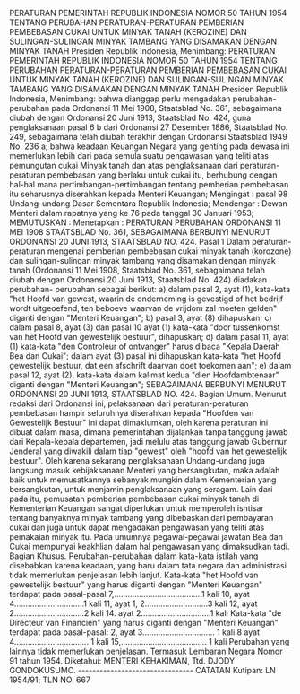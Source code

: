  PERATURAN PEMERINTAH REPUBLIK INDONESIA NOMOR 50 TAHUN 1954 TENTANG PERUBAHAN PERATURAN-PERATURAN PEMBERIAN PEMBEBASAN CUKAI UNTUK MINYAK TANAH (KEROZINE) DAN SULINGAN-SULINGAN MINYAK TAMBANG YANG DISAMAKAN DENGAN MINYAK TANAH Presiden Republik Indonesia, Menimbang: PERATURAN PEMERINTAH REPUBLIK INDONESIA NOMOR 50 TAHUN 1954 TENTANG PERUBAHAN PERATURAN-PERATURAN PEMBERIAN PEMBEBASAN CUKAI UNTUK MINYAK TANAH (KEROZINE) DAN SULINGAN-SULINGAN MINYAK TAMBANG YANG DISAMAKAN DENGAN MINYAK TANAH Presiden Republik Indonesia, Menimbang: bahwa dianggap perlu mengadakan perubahan- perubahan pada Ordonansi 11 Mei 1908, Staatsblad No. 361, sebagaimana diubah dengan Ordonansi 20 Juni 1913, Staatsblad No. 424, guna penglaksanaan pasal 6 b dari Ordonansi 27 Desember 1886, Staatsblad No. 249, sebagaimana telah diubah terakhir dengan Ordonansi Staatsblad 1949 No. 236 a; bahwa keadaan Keuangan Negara yang genting pada dewasa ini memerlukan lebih dari pada semula suatu pengawasan yang teliti atas pemungutan cukai Minyak tanah dan atas penglaksanaan dari peraturan-peraturan pembebasan yang berlaku untuk cukai itu, berhubung dengan hal-hal mana pertimbangan-pertimbangan tentang pemberian pembebasan itu seharusnya diserahkan kepada Menteri Keuangan;
Mengingat :
 pasal 98 Undang-undang Dasar Sementara Republik Indonesia; Mendengar : Dewan Menteri dalam rapatnya yang ke 76 pada tanggal 30 Januari 1953;
MEMUTUSKAN :
 Menetapkan : PERATURAN PERUBAHAN ORDONANSI 11 MEI 1908 STAATSBLAD No. 361, SEBAGAIMANA BERBUNYI MENURUT ORDONANSI 20 JUNI 1913, STAATSBLAD NO. 424. Pasal 1 Dalam peraturan-peraturan mengenai pemberian pembebasan cukai minyak tanah (korozone) dan sulingan-sulingan minyak tambang yang disamakan dengan minyak tanah (Ordonansi 11 Mei 1908, Staatsblad No. 361, sebagaimana telah diubah dengan Ordonansi 20 Juni 1913, Staatsblad No. 424) diadakan perubahan- perubahan sebagai berikut: a) dalam pasal 2, ayat (1), kata-kata "het Hoofd van gewest, waarin de onderneming is gevestigd of het bedrijf wordt uitgeoefend, ten beboeve waarvan de vrijdom zal moeten gelden" diganti dengan "Menteri Keuangan"; b) pasal 3, ayat (8) dihapuskan; c) dalam pasal 8, ayat (3) dan pasal 10 ayat (1) kata-kata "door tussenkomst van het Hoofd van gewestelijk bestuur", dihapuskan; d) dalam pasal 11, ayat (1) kata-kata "den Controleur of ontvanger" harus dibaca "Kepala Daerah Bea dan Cukai"; dalam ayat (3) pasal ini dihapuskan kata-kata "het Hoofd gewestelijk bestuur, dat een afschrift daarvan doet toekomen aan"; e) dalam pasal 12, ayat (2), kata-kata dalam kalimat kedua "dien Hoofdambtenaar" diganti dengan "Menteri Keuangan"; SEBAGAIMANA BERBUNYI MENURUT ORDONANSI 20 JUNI 1913, STAATSBLAD NO. 424. Bagian Umum. Menurut redaksi dari Ordonansi ini, pelaksanaan dari peraturan-peraturan pembebasan hampir seluruhnya diserahkan kepada "Hoofden van Gewestelijk Bestuur" Ini dapat dimaklumkan, oleh karena peraturan ini dibuat dalam masa, dimana pemerintahan dijalankan tanpa tanggung jawab dari Kepala-kepala departemen, jadi melulu atas tanggung jawab Gubernur Jenderal yang diwakili dalam tiap "gewest" oleh "hoofd van het gewestelijk bestuur". Oleh karena sekarang penglaksanaan Undang-undang juga langsung masuk kebijaksanaan Menteri yang bersangkutan, maka adalah baik untuk memusatkannya sebanyak mungkin dalam Kementerian yang bersangkutan, untuk menjamin penglaksanaan yang seragam. Lain dari pada itu, pemusatan pemberian pembebasan cukai minyak tanah di Kementerian Keuangan sangat diperlukan untuk memperoleh ishtisar tentang banyaknya minyak tambang yang dibebaskan dari pembayaran cukai dan juga untuk dapat mengadakan pengawasan yang teliti atas pemakaian minyak itu. Pada umumnya pegawai-pegawai jawatan Bea dan Cukai mempunyai keakhlian dalam hal pengawasan yang dimaksudkan tadi. Bagian Khusus. Perubahan-perubahan dalam kata-kata istilah yang disebabkan karena keadaan, yang baru dalam tata negara dan administrasi tidak memerlukan penjelasan lebih lanjut. Kata-kata "het Hoofd van gewestelijk bestuur" yang harus diganti dengan "Menteri Keuangan" terdapat pada pasal-pasal 7,.......................................1 kali 10, ayat 4...............................1 kali 11, ayat 1, 2............................3 kali 12, ayat 2...............................2 kali 14. ayat 2...............................1 kali Kata-kata "de Directeur van Financien" yang harus diganti dengan "Menteri Keuangan" terdapat pada pasal-pasal: 2, ayat 3................................ 1 kali 8 ayat 4................................. 1 kali 15,...................................... 1 kali Perubahan yang lainnya tidak memerlukan penjelasan. Termasuk Lembaran Negara Nomor 91 tahun 1954. Diketahui: MENTERI KEHAKIMAN, Ttd. DJODY GONDOKUSUMO. -------------------------------- CATATAN Kutipan: LN 1954/91; TLN NO. 667